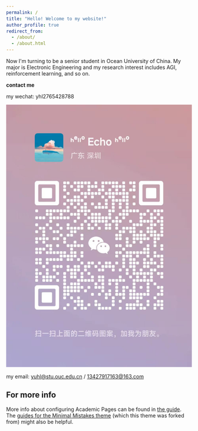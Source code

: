 ```yaml
---
permalink: /
title: "Hello! Welcome to my website!"
author_profile: true
redirect_from: 
  - /about/
  - /about.html
---
```


Now I'm turning to be a senior student in Ocean University of China. My major is Electronic Engineering and my research interest includes AGI, reinforcement learning, and so on.

**contact me**

my wechat: yhl2765428788

![](images/个人微信.png)

my email: yuhl@stu.ouc.edu.cn / 13427917163@163.com

For more info
------
More info about configuring Academic Pages can be found in [the guide](https://academicpages.github.io/markdown/). The [guides for the Minimal Mistakes theme](https://mmistakes.github.io/minimal-mistakes/docs/configuration/) (which this theme was forked from) might also be helpful.
